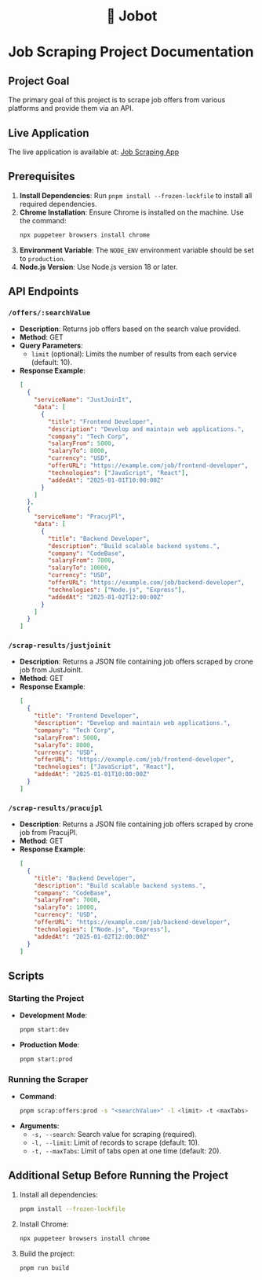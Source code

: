 <h1 align="center">
  🤖 Jobot
</h1>

# Job Scraping Project Documentation

## Project Goal

The primary goal of this project is to scrape job offers from various platforms and provide them via an API.

## Live Application

The live application is available at: [Job Scraping App](https://jobot-production.up.railway.app/)

## Prerequisites

1. **Install Dependencies**: Run `pnpm install --frozen-lockfile` to install all required dependencies.
2. **Chrome Installation**: Ensure Chrome is installed on the machine. Use the command:
   ```bash
   npx puppeteer browsers install chrome
   ```
3. **Environment Variable**: The `NODE_ENV` environment variable should be set to `production`.
4. **Node.js Version**: Use Node.js version 18 or later.

## API Endpoints

### `/offers/:searchValue`

- **Description**: Returns job offers based on the search value provided.
- **Method**: GET
- **Query Parameters**:
  - `limit` (optional): Limits the number of results from each service (default: 10).
- **Response Example**:
  ```json
  [
    {
      "serviceName": "JustJoinIt",
      "data": [
        {
          "title": "Frontend Developer",
          "description": "Develop and maintain web applications.",
          "company": "Tech Corp",
          "salaryFrom": 5000,
          "salaryTo": 8000,
          "currency": "USD",
          "offerURL": "https://example.com/job/frontend-developer",
          "technologies": ["JavaScript", "React"],
          "addedAt": "2025-01-01T10:00:00Z"
        }
      ]
    },
    {
      "serviceName": "PracujPl",
      "data": [
        {
          "title": "Backend Developer",
          "description": "Build scalable backend systems.",
          "company": "CodeBase",
          "salaryFrom": 7000,
          "salaryTo": 10000,
          "currency": "USD",
          "offerURL": "https://example.com/job/backend-developer",
          "technologies": ["Node.js", "Express"],
          "addedAt": "2025-01-02T12:00:00Z"
        }
      ]
    }
  ]
  ```

### `/scrap-results/justjoinit`

- **Description**: Returns a JSON file containing job offers scraped by crone job from JustJoinIt.
- **Method**: GET
- **Response Example**:
  ```json
  [
    {
      "title": "Frontend Developer",
      "description": "Develop and maintain web applications.",
      "company": "Tech Corp",
      "salaryFrom": 5000,
      "salaryTo": 8000,
      "currency": "USD",
      "offerURL": "https://example.com/job/frontend-developer",
      "technologies": ["JavaScript", "React"],
      "addedAt": "2025-01-01T10:00:00Z"
    }
  ]
  ```

### `/scrap-results/pracujpl`

- **Description**: Returns a JSON file containing job offers scraped by crone job from PracujPl.
- **Method**: GET
- **Response Example**:
  ```json
  [
    {
      "title": "Backend Developer",
      "description": "Build scalable backend systems.",
      "company": "CodeBase",
      "salaryFrom": 7000,
      "salaryTo": 10000,
      "currency": "USD",
      "offerURL": "https://example.com/job/backend-developer",
      "technologies": ["Node.js", "Express"],
      "addedAt": "2025-01-02T12:00:00Z"
    }
  ]
  ```

## Scripts

### Starting the Project

- **Development Mode**:
  ```bash
  pnpm start:dev
  ```
- **Production Mode**:
  ```bash
  pnpm start:prod
  ```

### Running the Scraper

- **Command**:
  ```bash
  pnpm scrap:offers:prod -s "<searchValue>" -l <limit> -t <maxTabs>
  ```
- **Arguments**:
  - `-s, --search`: Search value for scraping (required).
  - `-l, --limit`: Limit of records to scrape (default: 10).
  - `-t, --maxTabs`: Limit of tabs open at one time (default: 20).

## Additional Setup Before Running the Project

1. Install all dependencies:
   ```bash
   pnpm install --frozen-lockfile
   ```
2. Install Chrome:
   ```bash
   npx puppeteer browsers install chrome
   ```
3. Build the project:
   ```bash
   pnpm run build
   ```
